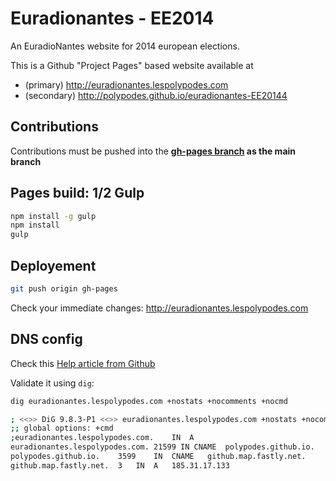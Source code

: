 # Euradionantes - EE2014

An EuradioNantes website for 2014 european elections.

This is a Github "Project Pages" based website available at
- (primary) http://euradionantes.lespolypodes.com
- (secondary) http://polypodes.github.io/euradionantes-EE20144

## Contributions

Contributions must be pushed into the __[gh-pages branch](https://github.com/polypodes/euradionantes-EE2014/tree/gh-pages) as the main branch__

## Pages build: 1/2 Gulp

```bash
npm install -g gulp
npm install
gulp
```

## Deployement

```bash
git push origin gh-pages
```

Check your immediate changes: http://euradionantes.lespolypodes.com

## DNS config

Check this [Help article from Github](https://help.github.com/articles/setting-up-a-custom-domain-with-github-pages#subdomains)

Validate it using `dig`:

```bash
dig euradionantes.lespolypodes.com +nostats +nocomments +nocmd                                                          14:28  ronan@cider

; <<>> DiG 9.8.3-P1 <<>> euradionantes.lespolypodes.com +nostats +nocomments +nocmd
;; global options: +cmd
;euradionantes.lespolypodes.com.    IN  A
euradionantes.lespolypodes.com. 21599 IN CNAME  polypodes.github.io.
polypodes.github.io.    3599    IN  CNAME   github.map.fastly.net.
github.map.fastly.net.  3   IN  A   185.31.17.133
```

